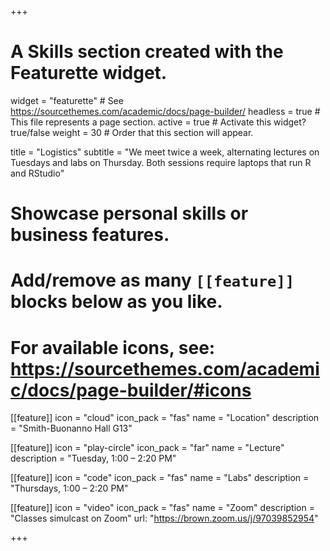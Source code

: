 +++
# A Skills section created with the Featurette widget.
widget = "featurette"  # See https://sourcethemes.com/academic/docs/page-builder/
headless = true  # This file represents a page section.
active = true  # Activate this widget? true/false
weight = 30  # Order that this section will appear.

title = "Logistics"
subtitle = "We meet twice a week, alternating lectures on Tuesdays and labs on Thursday. Both sessions require laptops that run R and RStudio"

# Showcase personal skills or business features.
# 
# Add/remove as many `[[feature]]` blocks below as you like.
# 
# For available icons, see: https://sourcethemes.com/academic/docs/page-builder/#icons

[[feature]]
  icon = "cloud"
  icon_pack = "fas"
  name = "Location"
  description = "Smith-Buonanno Hall G13"
  
[[feature]]
  icon = "play-circle"
  icon_pack = "far"
  name = "Lecture"
  description = "Tuesday, 1:00 – 2:20 PM"  
  
[[feature]]
  icon = "code"
  icon_pack = "fas"
  name = "Labs"
  description = "Thursdays, 1:00 – 2:20 PM"
  
[[feature]]
  icon = "video"
  icon_pack = "fas"
  name = "Zoom"
  description = "Classes simulcast on Zoom"
  url: "https://brown.zoom.us/j/97039852954"

+++
